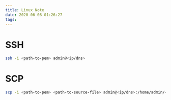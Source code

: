 ```yaml
---
title: Linux Note
date: 2020-06-08 01:26:27
tags:
---
```


# SSH
``` bash
ssh -i <path-to-pem> admin@<ip/dns>
``` 

# SCP
``` bash
scp -i <path-to-pem> <path-to-source-file> admin@<ip/dns>:/home/admin/<path-to-target-file>
``` 